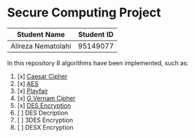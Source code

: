# Secure Computing Project

Student Name  | Student ID
------------- | -------------
Alireza Nematolahi  | 95149077

In this repository 8 algorithms have been implemented, such as:

1. [x] [Caesar Cipher](https://github.com/swmnnmt/Secure-Computing-Project/tree/main/%231%20Caeser%20Cipher)
2. [x] [AES](https://github.com/swmnnmt/Secure-Computing-Project/tree/main/%232%20AES)
3. [x] [Playfair](https://github.com/swmnnmt/Secure-Computing-Project/tree/main/%233%20Playfair)
4. [x] [G.Vernam Cipher](https://github.com/swmnnmt/Secure-Computing-Project/tree/main/%234%20G.Vernam)
5. [x] [DES Encryption](https://github.com/swmnnmt/Secure-Computing-Project/tree/main/%235%20DES%20Encryption)
6. [ ] DES Decription 
7. [ ] 3DES Encryption 
8. [ ] DESX Encryption 

